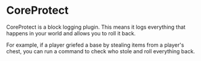 # CoreProtect

CoreProtect is a block logging plugin. This means it logs everything that
happens in your world and allows you to roll it back.

For example, if a player griefed a base by stealing items from a player's chest,
you can run a command to check who stole and roll everything back.

